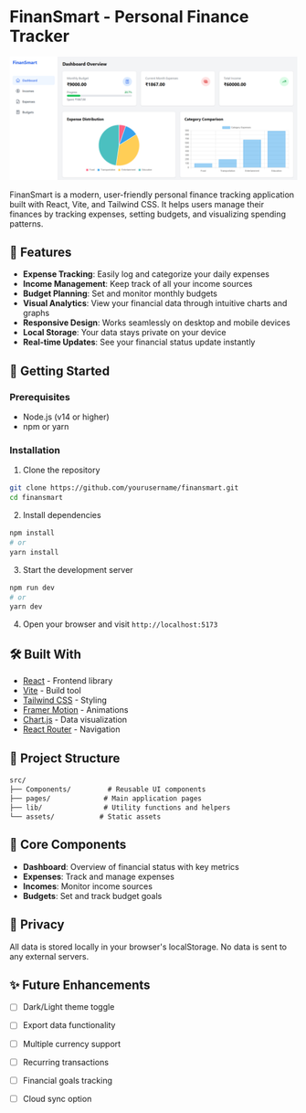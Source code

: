 # FinanSmart - Personal Finance Tracker

![FinanSmart Logo](public/hero.png)

FinanSmart is a modern, user-friendly personal finance tracking application built with React, Vite, and Tailwind CSS. It helps users manage their finances by tracking expenses, setting budgets, and visualizing spending patterns.

## 🌟 Features

- **Expense Tracking**: Easily log and categorize your daily expenses
- **Income Management**: Keep track of all your income sources
- **Budget Planning**: Set and monitor monthly budgets
- **Visual Analytics**: View your financial data through intuitive charts and graphs
- **Responsive Design**: Works seamlessly on desktop and mobile devices
- **Local Storage**: Your data stays private on your device
- **Real-time Updates**: See your financial status update instantly

## 🚀 Getting Started

### Prerequisites

- Node.js (v14 or higher)
- npm or yarn

### Installation

1. Clone the repository
```bash
git clone https://github.com/yourusername/finansmart.git
cd finansmart
```

2. Install dependencies
```bash
npm install
# or
yarn install
```

3. Start the development server
```bash
npm run dev
# or
yarn dev
```

4. Open your browser and visit `http://localhost:5173`

## 🛠️ Built With

- [React](https://reactjs.org/) - Frontend library
- [Vite](https://vitejs.dev/) - Build tool
- [Tailwind CSS](https://tailwindcss.com/) - Styling
- [Framer Motion](https://www.framer.com/motion/) - Animations
- [Chart.js](https://www.chartjs.org/) - Data visualization
- [React Router](https://reactrouter.com/) - Navigation

## 📁 Project Structure

```
src/
├── Components/         # Reusable UI components
├── pages/             # Main application pages
├── lib/               # Utility functions and helpers
└── assets/           # Static assets
```

## 🎯 Core Components

- **Dashboard**: Overview of financial status with key metrics
- **Expenses**: Track and manage expenses
- **Incomes**: Monitor income sources
- **Budgets**: Set and track budget goals

## 🔐 Privacy

All data is stored locally in your browser's localStorage. No data is sent to any external servers.

## ✨ Future Enhancements

- [ ] Dark/Light theme toggle
- [ ] Export data functionality
- [ ] Multiple currency support
- [ ] Recurring transactions
- [ ] Financial goals tracking
- [ ] Cloud sync option


